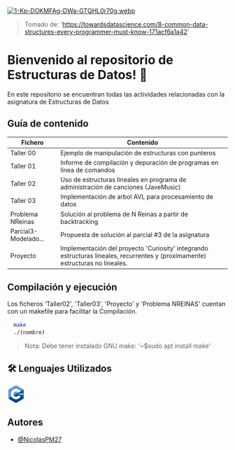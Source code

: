 [![1-Kp-DOKMFAg-DWa-GTQHL0r70g.webp](https://i.postimg.cc/s2VwWcPz/1-Kp-DOKMFAg-DWa-GTQHL0r70g.webp)](https://postimg.cc/rDP1X5YZ)
>Tomado de: 'https://towardsdatascience.com/8-common-data-structures-every-programmer-must-know-171acf6a1a42'

# Bienvenido al repositorio de Estructuras de Datos! 🎯
En este repositorio se encuentran todas las actividades relacionadas con la asignatura de Estructuras de Datos

## Guía de contenido 

| Fichero             | Contenido                                                          |
| ----------------- | ---------------------------------------------------------------------- |
| Taller 00 |   Ejemplo de manipulación de estructuras con     punteros       
| Taller 01 |  Informe de compilación y depuración de programas en línea de comandos   |
| Taller 02 | Uso de estructuras lineales en programa de administración de canciones (JaveMusic) |
| Taller 03 | Implementación de arbol AVL para procesamiento de datos |
|Problema NReinas|Solución al problema de N Reinas a partir de backtracking
|Parcial3-Modelado...| Propuesta de solución al parcial #3 de la asignatura
|Proyecto| Implementación del proyecto 'Curiosity' integrando estructuras lineales, recurrentes y (proximamente) estructuras no lineales. 



## Compilación y ejecución 

Los ficheros 'Taller02', 'Taller03', 'Proyecto' y 'Problema NREINAS' cuentan con un makefile para facilitar la Compilación. 

```bash
  make 
  ./(nombre)
```
>Nota: Debe tener instalado GNU make: '~$sudo apt install make'
## 🛠 Lenguajes Utilizados
<p align="left"> <a href="https://www.w3schools.com/cpp/" target="_blank"> <img src="https://raw.githubusercontent.com/devicons/devicon/master/icons/cplusplus/cplusplus-original.svg" alt="cplusplus" width="40" height="40"/> </a>

## Autores

- [@NicolasPM27](https://github.com/NicolasPM27)  

